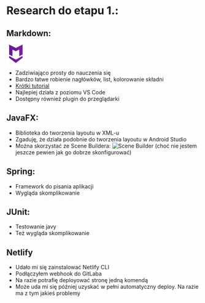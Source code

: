 Research do etapu 1.:
=====================

Markdown:
---------
![Markdown Logo][MDLogo]
- Zadziwiająco prosty do nauczenia się
- Bardzo łatwe robienie nagłówków, list, kolorowanie składni
- [Krótki tutorial]
- Najlepiej działa z poziomu VS Code
- Dostępny również plugin do przeglądarki



JavaFX:
-------
- Biblioteka do tworzenia layoutu w XML-u
- Zgaduję, że działa podobnie do tworzenia layoutu w Android Studio
- Można skorzystać ze Scene Buildera:
![Scene Builder][SceneBuilder]
(choć nie jestem jeszcze pewien jak go dobrze skonfigurować)



Spring:
-------
- Framework do pisania aplikacji
- Wygląda skomplikowanie



JUnit:
------
- Testowanie javy
- Też wygląda skomplikowanie


Netlify
-------
- Udało mi się zainstalować Netlify CLI
- Podłączyłem webhook do GitLaba
- Na razie potrafię deployować stronę jedną komendą
- Może uda mi się później uzyskać w pełni automatyczny deploy. Na razie ma z tym jakieś problemy







[Krótki tutorial]:https://github.com/adam-p/markdown-here/wiki/Markdown-Cheatsheet
[MDLogo]:https://github.com/adam-p/markdown-here/raw/master/src/common/images/icon48.png
[Java Extension Pack]:https://marketplace.visualstudio.com/items?itemName=vscjava.vscode-java-pack
[SceneBuilder]:https://javastart.pl/img/wp-content/uploads/2016/03/javafx-scene-builder.png